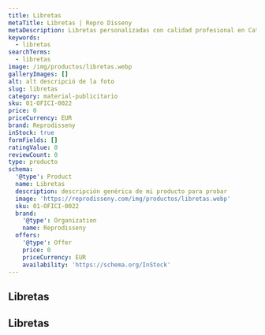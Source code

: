 ```yaml
---
title: Libretas
metaTitle: Libretas | Repro Disseny
metaDescription: Libretas personalizadas con calidad profesional en Cataluña.
keywords:
  - libretas
searchTerms:
  - libretas
image: /img/productos/libretas.webp
galleryImages: []
alt: alt descripció de la foto
slug: libretas
category: material-publicitario
sku: 01-OFICI-0022
price: 0
priceCurrency: EUR
brand: Reprodisseny
inStock: true
formFields: []
ratingValue: 0
reviewCount: 0
type: producto
schema:
  '@type': Product
  name: Libretas
  description: descripción genérica de mi producto para probar
  image: 'https://reprodisseny.com/img/productos/libretas.webp'
  sku: 01-OFICI-0022
  brand:
    '@type': Organization
    name: Reprodisseny
  offers:
    '@type': Offer
    price: 0
    priceCurrency: EUR
    availability: 'https://schema.org/InStock'
---
```


## Libretas

## Libretas
